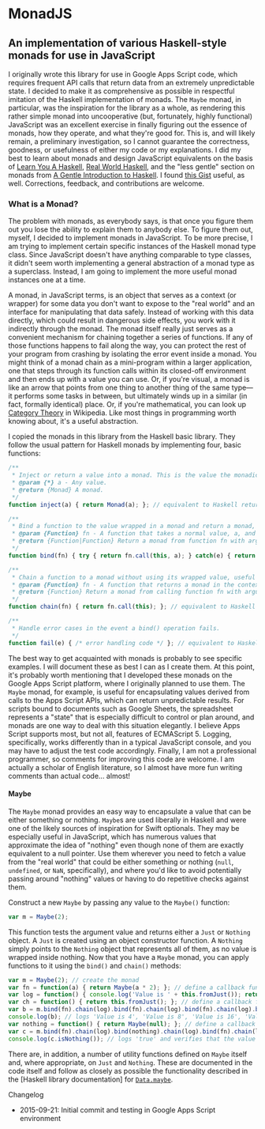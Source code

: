 # MonadJS
## An implementation of various Haskell-style monads for use in JavaScript

I originally wrote this library for use in Google Apps Script code, which requires frequent API calls that return data from an extremely unpredictable state. I decided to make it as comprehensive as possible in respectful imitation of the Haskell implementation of monads. The `Maybe` monad, in particular, was the inspiration for the library as a whole, as rendering this rather simple monad into uncooperative (but, fortunately, highly functional) JavaScript was an excellent exercise in finally figuring out the essence of monads, how they operate, and what they're good for. This is, and will likely remain, a preliminary investigation, so I cannot guarantee the correctness, goodness, or usefulness of either my code or my explanations. I did my best to learn about monads and design JavaScript equivalents on the basis of [Learn You A Haskell](http://www.learnyouahaskell.com), [Real World Haskell](http://book.realworldhaskell.org), and the "less gentle" section on monads from [A Gentle Introduction to Haskell](https://www.haskell.org/tutorial/monads.html). I found [this Gist](https://gist.github.com/igstan/5735974) useful, as well. Corrections, feedback, and contributions are welcome.

### What is a Monad?
The problem with monads, as everybody says, is that once you figure them out you lose the ability to explain them to anybody else. To figure them out, myself, I decided to implement monads in JavaScript. To be more precise, I am trying to implement certain specific instances of the Haskell monad type class. Since JavaScript doesn't have anything comparable to type classes, it didn't seem worth implementing a general abstraction of a monad type as a superclass. Instead, I am going to implement the more useful monad instances one at a time.

A monad, in JavaScript terms, is an object that serves as a context (or wrapper) for some data you don't want to expose to the "real world" and an interface for manipulating that data safely. Instead of working with this data directly, which could result in dangerous side effects, you work with it indirectly through the monad. The monad itself really just serves as a convenient mechanism for chaining together a series of functions. If any of those functions happens to fail along the way, you can protect the rest of your program from crashing by isolating the error event inside a monad. You might think of a monad chain as a mini-program within a larger application, one that steps through its function calls within its closed-off environment and then ends up with a value you can use. Or, if you're visual, a monad is like an arrow that points from one thing to another thing of the same type—it performs some tasks in between, but ultimately winds up in a similar (in fact, formally identical) place. Or, if you're mathematical, you can look up [Category Theory](https://en.wikipedia.org/wiki/Category_theory) in Wikipedia. Like most things in programming worth knowing about, it's a useful abstraction.

I copied the monads in this library from the Haskell basic library. They follow the usual pattern for Haskell monads by implementing four, basic functions:

```javascript
/**
 * Inject or return a value into a monad. This is the value the monadic wrapper is hiding.
 * @param {*} a - Any value.
 * @return {Monad} A monad.
 */
function inject(a) { return Monad(a); }; // equivalent to Haskell return

/**
 * Bind a function to the value wrapped in a monad and return a monad, for chaining.
 * @param {Function} fn - A function that takes a normal value, a, and returns a monad in the context of an existing (i.e. this) monad.
 * @return {Function|Function} Return a monad from function fn with argument a and thisVal set to the monad on which this function is defined, or call a failure method if there's a problem.
 */
function bind(fn) { try { return fn.call(this, a); } catch(e) { return this.fail(e) } }; // equivalent to Haskell >>=

/**
 * Chain a function to a monad without using its wrapped value, useful for adding a procedure to the function chain that doesn't need to operate on the monadic value.
 * @param {Function} fn - A function that returns a monad in the context of an existing (i.e. this) monad.
 * @return {Function} Return a monad from calling function fn with argument a and thisVal set to the monad on which this function is defined.
 */
function chain(fn) { return fn.call(this); }; // equivalent to Haskell >>

/**
 * Handle error cases in the event a bind() operation fails.
 */
function fail(e) { /* error handling code */ }; // equivalent to Haskell fail
```

The best way to get acquainted with monads is probably to see specific examples. I will document these as best I can as I create them. At this point, it's probably worth mentioning that I developed these monads on the Google Apps Script platform, where I originally planned to use them. The `Maybe` monad, for example, is useful for encapsulating values derived from calls to the Apps Script APIs, which can return unpredictable results. For scripts bound to documents such as Google Sheets, the spreadsheet represents a "state" that is especially difficult to control or plan around, and monads are one way to deal with this situation elegantly. I believe Apps Script supports most, but not all, features of ECMAScript 5. Logging, specifically, works differently than in a typical JavaScript console, and you may have to adjust the test code accordingly. Finally, I am not a professional programmer, so comments for improving this code are welcome. I am actually a scholar of English literature, so I almost have more fun writing comments than actual code... almost!

#### Maybe
The `Maybe` monad provides an easy way to encapsulate a value that can be either something or nothing. `Maybe`s are used liberally in Haskell and were one of the likely sources of inspiration for Swift optionals. They may be especially useful in JavaScript, which has numerous values that approximate the idea of "nothing" even though none of them are exactly equivalent to a null pointer. Use them wherever you need to fetch a value from the "real world" that could be either something or nothing (`null`, `undefined`, or `NaN`, specifically), and where you'd like to avoid potentially passing around "nothing" values or having to do repetitive checks against them.

Construct a new `Maybe` by passing any value to the `Maybe()` function:

```javascript
var m = Maybe(2);
```

This function tests the argument value and returns either a `Just` or `Nothing` object. A `Just` is created using an object constructor function. A `Nothing` simply points to the `Nothing` object that represents all of them, as no value is wrapped inside nothing. Now that you have a `Maybe` monad, you can apply functions to it using the `bind()` and `chain()` methods:

```javascript
var m = Maybe(2); // create the monad
var fn = function(a) { return Maybe(a * 2); }; // define a callback function that takes a value from a Maybe monad and returns a Maybe monad, for testing bind()
var log = function() { console.log('Value is ' + this.fromJust()); return this; }; // define a callback function that logs some text and returns the calling monad, for testing chain()
var ch = function() { return this.fromJust(); }; // define a callback function for returning a raw value from the calling Maybe monad (this will throw an exception if the monad is Nothing)
var b = m.bind(fn).chain(log).bind(fn).chain(log).bind(fn).chain(log).bind(fn).chain(log).chain(ch); // chain together a series of operations, alternating between calls to fn() and calls to log() and concluding with ch()
console.log(b); // logs 'Value is 4', 'Value is 8', 'Value is 16', 'Value is 32', 32
var nothing = function() { return Maybe(null); }; // define a callback function to test failure cases in chained function calls
var c = m.bind(fn).chain(log).bind(nothing).chain(log).bind(fn).chain(log).bind(fn).chain(log).bind(fn).chain(ch); // logs 'Value is 4' before failing -- in Haskell, none of these would evaluate, but JavaScript doesn't have lazy evaluation, so we just do everything in order
console.log(c.isNothing()); // logs 'true' and verifies that the value of the entire monadic sequence is Nothing
```

There are, in addition, a number of utility functions defined on `Maybe` itself and, where appropriate, on `Just` and `Nothing`. These are documented in the code itself and follow as closely as possible the functionality described in the [Haskell library documentation] for [`Data.maybe`](https://downloads.haskell.org/~ghc/6.12.2/docs/html/libraries/base-4.2.0.1/Data-Maybe.html#t%3AMaybe).

Changelog

- 2015-09-21: Initial commit and testing in Google Apps Script environment
